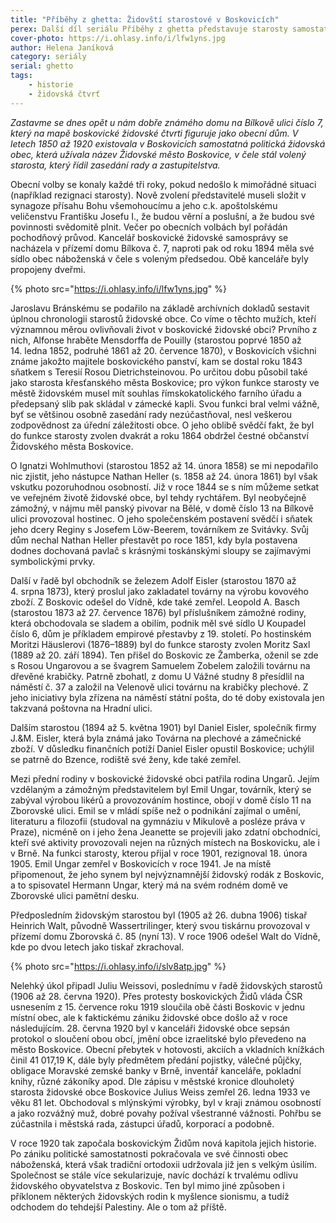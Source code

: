 ```yaml
---
title: "Příběhy z ghetta: Židovští starostové v Boskovicích"
perex: Další díl seriálu Příběhy z ghetta představuje starosty samostatné politické židovské obce, která v Boskovicích existovala mezi lety 1850 a 1920.
cover-photo: https://i.ohlasy.info/i/lfw1yns.jpg
author: Helena Janíková
category: seriály
serial: ghetto
tags:
    - historie
    - židovská čtvrť
---
```


*Zastavme se dnes opět u nám dobře známého domu na Bílkově ulici číslo 7, který na mapě boskovické židovské čtvrti figuruje jako obecní dům. V letech 1850 až 1920 existovala v Boskovicích samostatná politická židovská obec, která užívala název Židovské město Boskovice, v čele stál volený starosta, který řídil zasedání rady a zastupitelstva.*

Obecní volby se konaly každé tři roky, pokud nedošlo k mimořádné situaci (například rezignaci starosty). Nově zvolení představitelé museli složit v synagoze přísahu Bohu všemohoucímu a jeho c.k. apoštolskému veličenstvu Františku Josefu I., že budou věrní a poslušní, a že budou své povinnosti svědomitě plnit. Večer po obecních volbách byl pořádán pochodňový průvod. Kancelář boskovické židovské samosprávy se nacházela v přízemí domu Bílkova č. 7, naproti pak od roku 1894 měla své sídlo obec náboženská v čele s voleným předsedou. Obě kanceláře byly propojeny dveřmi.

{% photo src="https://i.ohlasy.info/i/lfw1yns.jpg" %}

Jaroslavu Bránskému se podařilo na základě  archívních dokladů sestavit úplnou chronologii starostů židovské obce. Co víme o těchto mužích, kteří významnou měrou ovlivňovali život v boskovické židovské obci? Prvního z nich, Alfonse hraběte Mensdorffa de Pouilly (starostou poprvé 1850 až 14. ledna 1852, podruhé 1861 až 20. července 1870), v Boskovicích všichni známe jakožto majitele boskovického panství, kam se dostal roku 1843 sňatkem s Teresií Rosou Dietrichsteinovou. Po určitou dobu působil také jako starosta křesťanského města Boskovice; pro výkon funkce starosty ve městě židovském musel mít souhlas římskokatolického farního úřadu a předepsaný slib pak skládal v zámecké kapli. Svou funkci bral velmi vážně, byť se většinou osobně zasedání rady nezúčastňoval, nesl veškerou zodpovědnost za úřední záležitosti obce. O jeho oblibě svědčí fakt, že byl do funkce starosty zvolen dvakrát a roku 1864 obdržel čestné občanství Židovského města Boskovice.

O Ignatzi Wohlmuthovi (starostou 1852 až 14. února 1858) se mi nepodařilo nic zjistit, jeho nástupce Nathan Heller (s. 1858 až 24. února 1861) byl však vskutku pozoruhodnou osobností. Již v roce 1844 se s ním můžeme setkat ve veřejném životě židovské obce, byl tehdy rychtářem. Byl neobyčejně zámožný, v nájmu měl panský pivovar na Bělé, v domě číslo 13 na Bílkově ulici provozoval hostinec. O jeho společenském postavení svědčí i sňatek jeho dcery Reginy s Josefem Löw-Beerem, továrníkem ze Svitávky. Svůj dům nechal Nathan Heller přestavět po roce 1851, kdy byla postavena dodnes dochovaná pavlač s krásnými toskánskými sloupy se zajímavými symbolickými prvky. 

Další v řadě byl obchodník se železem Adolf Eisler (starostou 1870 až 4. srpna 1873), který proslul jako zakladatel továrny na výrobu kovového zboží. Z Boskovic odešel do Vídně, kde také zemřel. Leopold A. Basch (starostou 1873 až 27. července 1876) byl příslušníkem zámožné rodiny, která obchodovala se sladem a obilím, podnik měl své sídlo U Koupadel číslo 6, dům je příkladem empirové přestavby z 19. století. Po hostinském Moritzi Häuslerovi (1876–1889) byl do funkce starosty zvolen Moritz Saxl (1889 až 20. září 1894). Ten přišel do Boskovic ze Žamberka, oženil se zde s Rosou Ungarovou a se švagrem Samuelem Zobelem založili továrnu na dřevěné krabičky. Patrně zbohatl, z domu U Vážné studny 8 přesídlil na náměstí č. 37 a založil na Velenově ulici továrnu na krabičky plechové. Z jeho iniciativy byla zřízena na náměstí státní pošta, do té doby existovala jen takzvaná poštovna na Hradní ulici.

Dalším starostou (1894 až 5. května 1901) byl Daniel Eisler, společník firmy J.&M. Eisler, která byla známá jako Továrna na plechové a zámečnické zboží. V důsledku finančních potíží Daniel Eisler opustil Boskovice; uchýlil se patrně do Bzence, rodiště své ženy, kde také zemřel.

Mezi přední rodiny v boskovické židovské obci patřila rodina Ungarů. Jejím vzdělaným a zámožným představitelem byl Emil Ungar, továrník, který se zabýval výrobou likérů a provozováním hostince, obojí v domě číslo 11 na Zborovské ulici. Emil se v mládí spíše než o podnikání zajímal o umění, literaturu a filozofii (studoval na gymnáziu v Mikulově a posléze práva v Praze), nicméně on i jeho žena Jeanette se projevili jako zdatní obchodníci, kteří své aktivity provozovali nejen na různých místech na Boskovicku, ale i v Brně. Na funkci starosty, kterou přijal v roce 1901, rezignoval 18. února 1905. Emil Ungar zemřel v Boskovicích v roce 1941. Je na místě připomenout, že jeho synem byl nejvýznamnější židovský rodák z Boskovic, a to spisovatel Hermann Ungar, který má na svém rodném domě ve Zborovské ulici pamětní desku.

Předposledním židovským starostou byl (1905 až 26. dubna 1906) tiskař Heinrich Walt, původně Wassertrilinger, který svou tiskárnu provozoval v přízemí domu Zborovská  č. 85 (nyní 13). V roce 1906 odešel Walt do Vídně, kde po dvou letech jako tiskař zkrachoval.

{% photo src="https://i.ohlasy.info/i/slv8atp.jpg" %}

Nelehký úkol připadl Juliu Weissovi, poslednímu v řadě židovských starostů (1906 až 28. června 1920). Přes protesty boskovických Židů vláda ČSR usnesením z 15. července roku 1919 sloučila obě části Boskovic v jednu místní obec, ale k faktickému zániku židovské obce došlo až v roce následujícím. 28. června 1920 byl v kanceláři židovské obce sepsán protokol o sloučení obou obcí, jmění obce izraelitské bylo převedeno na město Boskovice. Obecní přebytek v hotovosti, akciích a vkladních knížkách činil 41 017,19 K, dále byly předmětem předání pojistky, válečné půjčky, obligace Moravské zemské banky v Brně, inventář kanceláře, pokladní knihy, různé zákoníky apod. Dle zápisu v městské kronice dlouholetý starosta židovské obce Boskovice Julius Weiss zemřel 26. ledna 1933 ve věku 81 let. Obchodoval s mlýnskými výrobky, byl v kraji známou osobností a jako rozvážný muž, dobré povahy požíval všestranné vážnosti. Pohřbu se zúčastnila i městská rada, zástupci úřadů, korporací a podobně.

V roce 1920 tak započala boskovickým Židům nová kapitola jejich historie. Po zániku politické samostatnosti pokračovala ve své činnosti obec náboženská, která však tradiční ortodoxii udržovala již jen s velkým úsilím. Společnost se stále více sekularizuje, navíc dochází k trvalému odlivu židovského obyvatelstva z Boskovic. Ten byl mimo jiné způsoben i příklonem některých židovských rodin k myšlence sionismu, a tudíž odchodem do tehdejší Palestiny. Ale o tom až příště.
